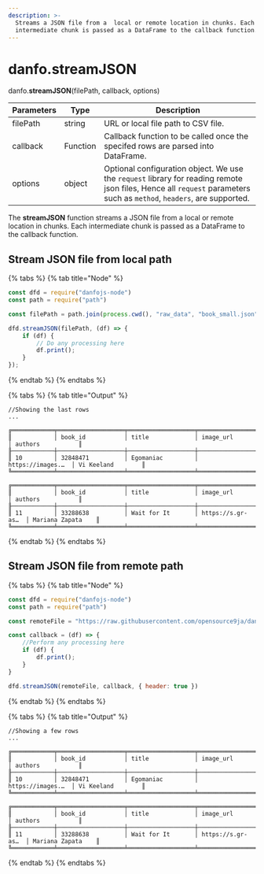 ```yaml
---
description: >-
  Streams a JSON file from a  local or remote location in chunks. Each
  intermediate chunk is passed as a DataFrame to the callback function.
---
```


# danfo.streamJSON

danfo.**streamJSON**(filePath, callback, options)&#x20;

| Parameters | Type     | Description                                                                                                                                                           |
| ---------- | -------- | --------------------------------------------------------------------------------------------------------------------------------------------------------------------- |
| filePath   | string   | URL or local file path to CSV file.                                                                                                                                   |
| callback   | Function | Callback function to be called once the specifed rows are parsed into DataFrame.                                                                                      |
| options    | object   | Optional configuration object. We use the `request` library for reading remote json files, Hence all `request` parameters such as `method`, `headers`, are supported. |

The **streamJSON** function streams a JSON file from a local or remote location in chunks. Each intermediate chunk is passed as a DataFrame to the callback function.

## **Stream JSON file from local path**

{% tabs %}
{% tab title="Node" %}
```javascript
const dfd = require("danfojs-node")
const path = require("path")

const filePath = path.join(process.cwd(), "raw_data", "book_small.json");

dfd.streamJSON(filePath, (df) => {
    if (df) {
        // Do any processing here
        df.print();
    }
});
```
{% endtab %}
{% endtabs %}

{% tabs %}
{% tab title="Output" %}
```
//Showing the last rows 
...

╔════════════╤═══════════════════╤═══════════════════╤═══════════════════╤═══════════════════╗
║            │ book_id           │ title             │ image_url         │ authors           ║
╟────────────┼───────────────────┼───────────────────┼───────────────────┼───────────────────╢
║ 10         │ 32848471          │ Egomaniac         │ https://images.…  │ Vi Keeland        ║
╚════════════╧═══════════════════╧═══════════════════╧═══════════════════╧═══════════════════╝

╔════════════╤═══════════════════╤═══════════════════╤═══════════════════╤═══════════════════╗
║            │ book_id           │ title             │ image_url         │ authors           ║
╟────────────┼───────────────────┼───────────────────┼───────────────────┼───────────────────╢
║ 11         │ 33288638          │ Wait for It       │ https://s.gr-as…  │ Mariana Zapata    ║
╚════════════╧═══════════════════╧═══════════════════╧═══════════════════╧═══════════════════╝
```
{% endtab %}
{% endtabs %}

## **Stream JSON file from remote path**

{% tabs %}
{% tab title="Node" %}
```javascript
const dfd = require("danfojs-node")
const path = require("path")

const remoteFile = "https://raw.githubusercontent.com/opensource9ja/danfojs/dev/danfojs-node/tests/samples/book.json"

const callback = (df) => {
    //Perform any processing here
    if (df) {
        df.print();
    }
}

dfd.streamJSON(remoteFile, callback, { header: true })
```
{% endtab %}
{% endtabs %}

{% tabs %}
{% tab title="Output" %}
```
//Showing a few rows 
...

╔════════════╤═══════════════════╤═══════════════════╤═══════════════════╤═══════════════════╗
║            │ book_id           │ title             │ image_url         │ authors           ║
╟────────────┼───────────────────┼───────────────────┼───────────────────┼───────────────────╢
║ 10         │ 32848471          │ Egomaniac         │ https://images.…  │ Vi Keeland        ║
╚════════════╧═══════════════════╧═══════════════════╧═══════════════════╧═══════════════════╝

╔════════════╤═══════════════════╤═══════════════════╤═══════════════════╤═══════════════════╗
║            │ book_id           │ title             │ image_url         │ authors           ║
╟────────────┼───────────────────┼───────────────────┼───────────────────┼───────────────────╢
║ 11         │ 33288638          │ Wait for It       │ https://s.gr-as…  │ Mariana Zapata    ║
╚════════════╧═══════════════════╧═══════════════════╧═══════════════════╧═══════════════════╝
```
{% endtab %}
{% endtabs %}
